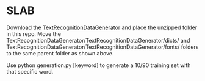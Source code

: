 # SLAB

Download the [TextRecognitionDataGenerator](https://github.com/Belval/TextRecognitionDataGenerator) and place the unzipped folder in this repo. Move the TextRecognitionDataGenerator/TextRecognitionDataGenerator/dicts/ and TextRecognitionDataGenerator/TextRecognitionDataGenerator/fonts/ folders to the same parent folder as shown above.

Use python generation.py [keyword] to generate a 10/90 training set with that specific word.